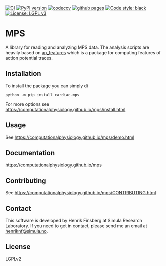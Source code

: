 [![CI](https://github.com/ComputationalPhysiology/mps/actions/workflows/main.yml/badge.svg)](https://github.com/ComputationalPhysiology/mps/actions/workflows/main.yml)
[![PyPI version](https://badge.fury.io/py/cardiac-mps.svg)](https://badge.fury.io/py/cardiac-mps)
[![codecov](https://codecov.io/gh/ComputationalPhysiology/mps/branch/master/graph/badge.svg?token=V5DOQ1PUVF)](https://codecov.io/gh/ComputationalPhysiology/mps)
[![github pages](https://github.com/ComputationalPhysiology/mps/actions/workflows/github-pages.yml/badge.svg)](https://github.com/ComputationalPhysiology/mps/actions/workflows/github-pages.yml)
[![Code style: black](https://img.shields.io/badge/code%20style-black-000000.svg)](https://github.com/psf/black)
[![License: LGPL v3](https://img.shields.io/badge/License-LGPL_v2.1-blue.svg)](https://www.gnu.org/licenses/lgpl-2.1)


# MPS

A library for reading and analyzing MPS data.
The analysis scripts are heavily based on [ap_features](https://github.com/ComputationalPhysiology/ap_features) which is a package for computing features of action potential traces.

## Installation

To install the package you can simply di
```
python -m pip install cardiac-mps
```

For more options see <https://computationalphysiology.github.io/mps/install.html>

## Usage

See <https://computationalphysiology.github.io/mps/demo.html>


## Documentation

<https://computationalphysiology.github.io/mps>

## Contributing

See <https://computationalphysiology.github.io/mps/CONTRIBUTING.html>


## Contact

This software is developed by Henrik Finsberg at Simula Research Laboratory.
If you need to get in contact, please send me an email at [henriknf@simula.no](mailto:henriknf@simula.no).

## License

LGPLv2
